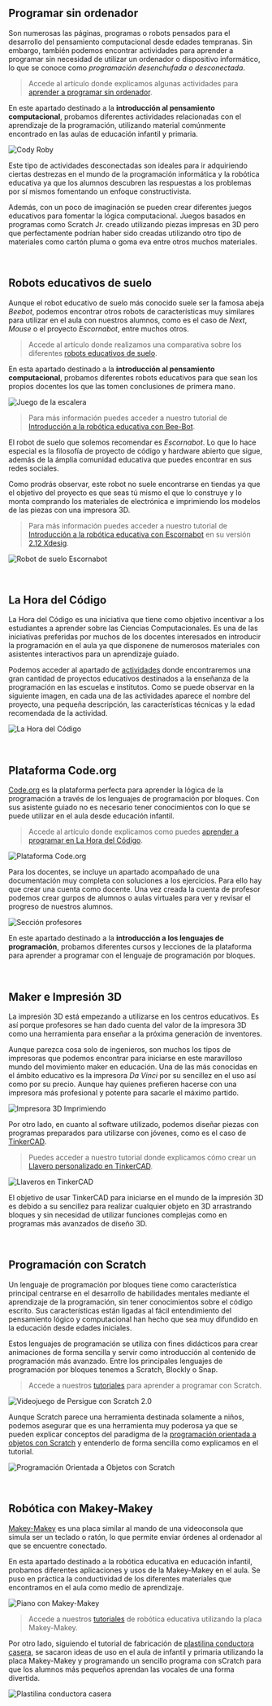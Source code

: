 ## Programar sin ordenador

Son numerosas las páginas, programas o robots pensados para el desarrollo del pensamiento computacional desde edades tempranas. Sin embargo, también podemos encontrar actividades para aprender a programar sin necesidad de utilizar un ordenador o dispositivo informático, lo que se conoce como *programación desenchufada o desconectada*.

> Accede al artículo donde explicamos algunas actividades para [aprender a programar sin ordenador](https://www.programoergosum.es/blog/aprender-a-programar-sin-ordenador/).

En este apartado destinado a la **introducción al pensamiento computacional**, probamos diferentes actividades relacionadas con el aprendizaje de la programación, utilizando material comúnmente encontrado en las aulas de educación infantil y primaria.

![](img/cody-roby.jpg "Cody Roby")

Este tipo de actividades desconectadas son ideales para ir adquiriendo ciertas destrezas en el mundo de la programación informática y la robótica educativa ya que los alumnos descubren las respuestas a los problemas por sí mismos fomentando un enfoque constructivista.

<!--
![](img/mis-amigos-robots.jpg "Mis amigos robots")
-->

Además, con un poco de imaginación se pueden crear diferentes juegos educativos para fomentar la lógica computacional. Juegos basados en programas como Scratch Jr. creado utilizando piezas impresas en 3D pero que perfectamente podrían haber sido creadas utilizando otro tipo de materiales como cartón pluma o goma eva entre otros muchos materiales.

<!--
![](img/aprende-a-programar.jpg "Aprende a programar")
-->


<br />



## Robots educativos de suelo

Aunque el robot educativo de suelo más conocido suele ser la famosa abeja *Beebot*, podemos encontrar otros robots de características muy similares para utilizar en el aula con nuestros alumnos, como es el caso de *Next*, *Mouse* o el proyecto *Escornabot*, entre muchos otros.

> Accede al artículo donde realizamos una comparativa sobre los diferentes [robots educativos de suelo](https://www.programoergosum.es/blog/robots-educativos-de-suelo/).

En esta apartado destinado a la **introducción al pensamiento computacional**, probamos diferentes robots educativos para que sean los propios docentes los que las tomen conclusiones de primera mano.

![](img/beebot.jpg "Juego de la escalera")

> Para más información puedes acceder a nuestro tutorial de [Introducción a la robótica educativa con Bee-Bot](https://www.programoergosum.es/tutoriales/robotica-educativa-con-beebot).

El robot de suelo que solemos recomendar es *Escornabot*. Lo que lo hace especial es la filosofía de proyecto de código y hardware abierto que sigue, además de la ámplia comunidad educativa que puedes encontrar en sus redes sociales.

Como prodrás observar, este robot no suele encontrarse en tiendas ya que el objetivo del proyecto es que seas tú mismo el que lo construye y lo monta comprando los materiales de electrónica e imprimiendo los modelos de las piezas con una impresora 3D.

> Para más información puedes acceder a nuestro tutorial de [Introducción a la robótica educativa con Escornabot](https://www.programoergosum.es/tutoriales/robotica-educativa-con-escornabot) en su versión [2.12 Xdesig](https://www.thingiverse.com/thing:3269696).

![](img/escornabot.jpg "Robot de suelo Escornabot")



<br />



## La Hora del Código

La Hora del Código es una iniciativa que tiene como objetivo incentivar a los estudiantes a aprender sobre las Ciencias Computacionales. Es una de las iniciativas preferidas por muchos de los docentes interesados en introducir la programación en el aula ya que disponene de numerosos materiales con asistentes interactivos para un aprendizaje guiado.

Podemos acceder al apartado de [actividades](https://hourofcode.com/es/learn) donde encontraremos una gran cantidad de proyectos educativos destinados a la enseñanza de la programación en las escuelas e institutos. Como se puede observar en la siguiente imagen, en cada una de las actividades aparece el nombre del proyecto, una pequeña descripción, las características técnicas y la edad recomendada de la actividad.

![](img/actividades.jpg "La Hora del Código")



<br />



## Plataforma Code.org

[Code.org](https://code.org/) es la plataforma perfecta para aprender la lógica de la programación a través de los lenguajes de programación por bloques. Con sus asistente guiado no es necesario tener conocimientos con lo que se puede utilizar en el aula desde educación infantil.

> Accede al artículo donde explicamos como puedes [aprender a programar en La Hora del Código](https://www.programoergosum.es/blog/aprender-a-programar-con-la-hora-del-codigo).

![](img/codeorg.jpg "Plataforma Code.org")

Para los docentes, se incluye un apartado acompañado de una documentación muy completa con soluciones a los ejercicios. Para ello hay que crear una cuenta como docente. Una vez creada la cuenta de profesor podemos crear gurpos de alumnos o aulas virtuales para ver y revisar el progreso de nuestros alumnos.

![](img/profesores.jpg "Sección profesores")

En este apartado destinado a la **introducción a los lenguajes de programación**, probamos diferentes cursos y lecciones de la plataforma para aprender a programar con el lenguaje de programación por bloques.



<br />



## Maker e Impresión 3D

La impresión 3D está empezando a utilizarse en los centros educativos. Es así porque profesores se han dado cuenta del valor de la impresora 3D como una herramienta para enseñar a la próxima generación de inventores.

Aunque parezca cosa solo de ingenieros, son muchos los tipos de impresoras que podemos encontrar para iniciarse en este maravilloso mundo del movimiento maker en educación. Una de las más conocidas en el ámbito educativo es la impresora *Da Vinci* por su sencillez en el uso así como por su precio. Aunque hay quienes prefieren hacerse con una impresora más profesional y potente para sacarle el máximo partido.

![](img/impresora-3d-imprimiendo.gif "Impresora 3D Imprimiendo")

Por otro lado, en cuanto al software utilizado, podemos diseñar piezas con programas preparados para utilizarse con jóvenes, como es el caso de [TinkerCAD](https://www.tinkercad.com/).

> Puedes acceder a nuestro tutorial donde explicamos cómo crear un [Llavero personalizado en TinkerCAD](https://www.programoergosum.es/tutoriales/llavero-personalizado-en-tinkercad).


![](img/llaveros-en-tinkercad.jpg "Llaveros en TinkerCAD")

El objetivo de usar TinkerCAD para iniciarse en el mundo de la impresión 3D es debido a su sencillez para realizar cualquier objeto en 3D arrastrando bloques y sin necesidad de utilizar funciones complejas como en programas más avanzados de diseño 3D.

<!--
### Ejemplos de llaveros

- [IES Juan Carlos I](https://www.tinkercad.com/things/jq4ezQKv5Mb)
- [CEIP San José](https://www.tinkercad.com/things/5P19rT1mWZA)
- [CEIP Martínez Ardieta](https://www.tinkercad.com/things/kCaF4KgfTsk)
- [CEIP Hnos. S. Isidoro y Sta. Florentina](https://www.tinkercad.com/things/bhNu9jX7pov)
- [CEIP Ciudad del Mar](https://www.tinkercad.com/things/6ZXgi2K4nqA)
- [CEIP Purísima Concepción](https://www.tinkercad.com/things/jlT7RIKroAw)
- [CEIP Los Molinos](https://www.tinkercad.com/things/52vKYYGMUDc)
-->



<br />



## Programación con Scratch

Un lenguaje de programación por bloques tiene como característica principal centrarse en el desarrollo de habilidades mentales mediante el aprendizaje de la programación, sin tener conocimientos sobre el código escrito. Sus características están ligadas al fácil entendimiento del pensamiento lógico y computacional han hecho que sea muy difundido en la educación desde edades iniciales.

Estos lenguajes de programación se utiliza con fines didácticos para crear animaciones de forma sencilla y servir como introducción al contenido de programación más avanzado. Entre los principales lenguajes de programación por bloques tenemos a Scratch, Blockly o Snap.

> Accede a nuestros [tutoriales](https://www.programoergosum.es/tutoriales/tags/scratch/) para aprender a programar con Scratch.

![](img/scratch-persigue.gif "Videojuego de Persigue con Scratch 2.0")

Aunque Scratch parece una herramienta destinada solamente a niños, podemos asegurar que es una herramienta muy poderosa ya que se pueden explicar conceptos del paradigma de la [programación orientada a objetos con Scratch](https://www.programoergosum.es/tutoriales/programacion-orientada-a-objetos-con-scratch/) y entenderlo de forma sencilla como explicamos en el tutorial.

![](img/scratch-poo.jpg "Programación Orientada a Objetos con Scratch")



<br />



## Robótica con Makey-Makey

[Makey-Makey](https://makeymakey.com/) es una placa similar al mando de una videoconsola que simula ser un teclado o ratón, lo que permite enviar órdenes al ordenador al que se encuentre conectado.

En esta apartado destinado a la robótica educativa en educación infantil, probamos diferentes aplicaciones y usos de la Makey-Makey en el aula. Se puso en práctica la conductividad de los diferentes materiales que encontramos en el aula como medio de aprendizaje.

![](img/piano-makey-makey.jpg "Piano con Makey-Makey")

> Accede a nuestros [tutoriales](https://www.programoergosum.es/tutoriales/tags/makey-makey/) de robótica educativa utilizando la placa Makey-Makey.

Por otro lado, siguiendo el tutorial de fabricación de [plastilina conductora casera](https://www.programoergosum.es/tutoriales/manualidades-con-makey-makey/), se sacaron ideas de uso en el aula de infantil y primaria utilizando la placa Makey-Makey y programando un sencillo programa con sCratch para que los alumnos más pequeños aprendan las vocales de una forma divertida.

![](img/plastilina-conductora.gif "Plastilina conductora casera")
